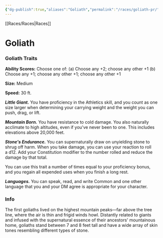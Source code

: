 ```yaml
---
{"dg-publish":true,"aliases":"Goliath","permalink":"/races/goliath-pr/","dgHomeLink":false,"dgPassFrontmatter":true}
---
```


[[Races/Races|Races]]
# Goliath

### Goliath Traits
**Ability Scores:** Choose one of: (a) Choose any +2; choose any other +1 (b) Choose any +1; choose any other +1; choose any other +1

**Size:** Medium

**Speed:** 30 ft. 

***Little Giant.*** You have proficiency in the Athletics skill, and you count as one size larger when determining your carrying weight and the weight you can push, drag, or lift.

***Mountain Born.*** You have resistance to cold damage. You also naturally acclimate to high altitudes, even if you've never been to one. This includes elevations above 20,000 feet.

***Stone's Endurance.*** You can supernaturally draw on unyielding stone to shrug off harm. When you take damage, you can use your reaction to roll a d12. Add your Constitution modifier to the number rolled and reduce the damage by that total.

You can use this trait a number of times equal to your proficiency bonus, and you regain all expended uses when you finish a long rest.

***Languages.*** You can speak, read, and write Common and one other language that you and your DM agree is appropriate for your character.

### Info
The first goliaths lived on the highest mountain peaks—far above the tree line, where the air is thin and frigid winds howl. Distantly related to giants and infused with the supernatural essence of their ancestors' mountainous home, goliaths stand between 7 and 8 feet tall and have a wide array of skin tones resembling different types of stone.
